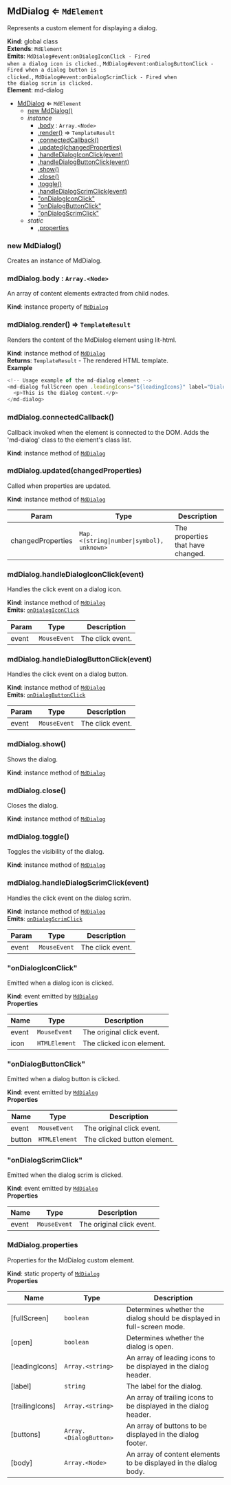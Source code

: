 <a name="MdDialog"></a>

## MdDialog ⇐ <code>MdElement</code>
Represents a custom element for displaying a dialog.

**Kind**: global class  
**Extends**: <code>MdElement</code>  
**Emits**: <code>MdDialog#event:onDialogIconClick - Fired when a dialog icon is clicked.</code>, <code>MdDialog#event:onDialogButtonClick - Fired when a dialog button is clicked.</code>, <code>MdDialog#event:onDialogScrimClick - Fired when the dialog scrim is clicked.</code>  
**Element**: md-dialog  

* [MdDialog](#MdDialog) ⇐ <code>MdElement</code>
    * [new MdDialog()](#new_MdDialog_new)
    * _instance_
        * [.body](#MdDialog+body) : <code>Array.&lt;Node&gt;</code>
        * [.render()](#MdDialog+render) ⇒ <code>TemplateResult</code>
        * [.connectedCallback()](#MdDialog+connectedCallback)
        * [.updated(changedProperties)](#MdDialog+updated)
        * [.handleDialogIconClick(event)](#MdDialog+handleDialogIconClick)
        * [.handleDialogButtonClick(event)](#MdDialog+handleDialogButtonClick)
        * [.show()](#MdDialog+show)
        * [.close()](#MdDialog+close)
        * [.toggle()](#MdDialog+toggle)
        * [.handleDialogScrimClick(event)](#MdDialog+handleDialogScrimClick)
        * ["onDialogIconClick"](#MdDialog+event_onDialogIconClick)
        * ["onDialogButtonClick"](#MdDialog+event_onDialogButtonClick)
        * ["onDialogScrimClick"](#MdDialog+event_onDialogScrimClick)
    * _static_
        * [.properties](#MdDialog.properties)

<a name="new_MdDialog_new"></a>

### new MdDialog()
Creates an instance of MdDialog.

<a name="MdDialog+body"></a>

### mdDialog.body : <code>Array.&lt;Node&gt;</code>
An array of content elements extracted from child nodes.

**Kind**: instance property of [<code>MdDialog</code>](#MdDialog)  
<a name="MdDialog+render"></a>

### mdDialog.render() ⇒ <code>TemplateResult</code>
Renders the content of the MdDialog element using lit-html.

**Kind**: instance method of [<code>MdDialog</code>](#MdDialog)  
**Returns**: <code>TemplateResult</code> - The rendered HTML template.  
**Example**  
```js
<!-- Usage example of the md-dialog element --><md-dialog fullScreen open .leadingIcons="${leadingIcons}" label="Dialog Title" .trailingIcons="${trailingIcons}" .buttons="${dialogButtons}" @onDialogButtonClick="${handleDialogButtonClick}">  <p>This is the dialog content.</p></md-dialog>
```
<a name="MdDialog+connectedCallback"></a>

### mdDialog.connectedCallback()
Callback invoked when the element is connected to the DOM.Adds the 'md-dialog' class to the element's class list.

**Kind**: instance method of [<code>MdDialog</code>](#MdDialog)  
<a name="MdDialog+updated"></a>

### mdDialog.updated(changedProperties)
Called when properties are updated.

**Kind**: instance method of [<code>MdDialog</code>](#MdDialog)  

| Param | Type | Description |
| --- | --- | --- |
| changedProperties | <code>Map.&lt;(string\|number\|symbol), unknown&gt;</code> | The properties that have changed. |

<a name="MdDialog+handleDialogIconClick"></a>

### mdDialog.handleDialogIconClick(event)
Handles the click event on a dialog icon.

**Kind**: instance method of [<code>MdDialog</code>](#MdDialog)  
**Emits**: [<code>onDialogIconClick</code>](#MdDialog+event_onDialogIconClick)  

| Param | Type | Description |
| --- | --- | --- |
| event | <code>MouseEvent</code> | The click event. |

<a name="MdDialog+handleDialogButtonClick"></a>

### mdDialog.handleDialogButtonClick(event)
Handles the click event on a dialog button.

**Kind**: instance method of [<code>MdDialog</code>](#MdDialog)  
**Emits**: [<code>onDialogButtonClick</code>](#MdDialog+event_onDialogButtonClick)  

| Param | Type | Description |
| --- | --- | --- |
| event | <code>MouseEvent</code> | The click event. |

<a name="MdDialog+show"></a>

### mdDialog.show()
Shows the dialog.

**Kind**: instance method of [<code>MdDialog</code>](#MdDialog)  
<a name="MdDialog+close"></a>

### mdDialog.close()
Closes the dialog.

**Kind**: instance method of [<code>MdDialog</code>](#MdDialog)  
<a name="MdDialog+toggle"></a>

### mdDialog.toggle()
Toggles the visibility of the dialog.

**Kind**: instance method of [<code>MdDialog</code>](#MdDialog)  
<a name="MdDialog+handleDialogScrimClick"></a>

### mdDialog.handleDialogScrimClick(event)
Handles the click event on the dialog scrim.

**Kind**: instance method of [<code>MdDialog</code>](#MdDialog)  
**Emits**: [<code>onDialogScrimClick</code>](#MdDialog+event_onDialogScrimClick)  

| Param | Type | Description |
| --- | --- | --- |
| event | <code>MouseEvent</code> | The click event. |

<a name="MdDialog+event_onDialogIconClick"></a>

### "onDialogIconClick"
Emitted when a dialog icon is clicked.

**Kind**: event emitted by [<code>MdDialog</code>](#MdDialog)  
**Properties**

| Name | Type | Description |
| --- | --- | --- |
| event | <code>MouseEvent</code> | The original click event. |
| icon | <code>HTMLElement</code> | The clicked icon element. |

<a name="MdDialog+event_onDialogButtonClick"></a>

### "onDialogButtonClick"
Emitted when a dialog button is clicked.

**Kind**: event emitted by [<code>MdDialog</code>](#MdDialog)  
**Properties**

| Name | Type | Description |
| --- | --- | --- |
| event | <code>MouseEvent</code> | The original click event. |
| button | <code>HTMLElement</code> | The clicked button element. |

<a name="MdDialog+event_onDialogScrimClick"></a>

### "onDialogScrimClick"
Emitted when the dialog scrim is clicked.

**Kind**: event emitted by [<code>MdDialog</code>](#MdDialog)  
**Properties**

| Name | Type | Description |
| --- | --- | --- |
| event | <code>MouseEvent</code> | The original click event. |

<a name="MdDialog.properties"></a>

### MdDialog.properties
Properties for the MdDialog custom element.

**Kind**: static property of [<code>MdDialog</code>](#MdDialog)  
**Properties**

| Name | Type | Description |
| --- | --- | --- |
| [fullScreen] | <code>boolean</code> | Determines whether the dialog should be displayed in full-screen mode. |
| [open] | <code>boolean</code> | Determines whether the dialog is open. |
| [leadingIcons] | <code>Array.&lt;string&gt;</code> | An array of leading icons to be displayed in the dialog header. |
| [label] | <code>string</code> | The label for the dialog. |
| [trailingIcons] | <code>Array.&lt;string&gt;</code> | An array of trailing icons to be displayed in the dialog header. |
| [buttons] | <code>Array.&lt;DialogButton&gt;</code> | An array of buttons to be displayed in the dialog footer. |
| [body] | <code>Array.&lt;Node&gt;</code> | An array of content elements to be displayed in the dialog body. |

